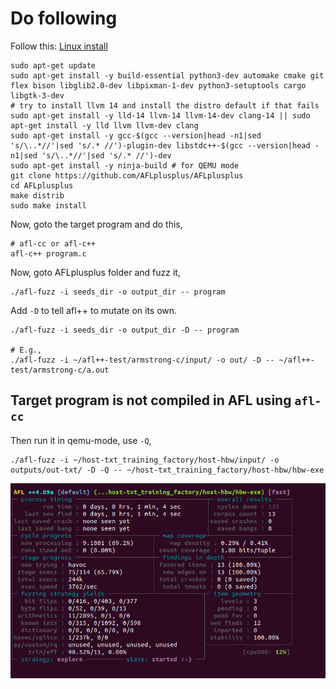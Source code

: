 # Do following
Follow this: [Linux install](https://github.com/AFLplusplus/AFLplusplus/blob/stable/docs/INSTALL.md#linux-on-x86)
```
sudo apt-get update
sudo apt-get install -y build-essential python3-dev automake cmake git flex bison libglib2.0-dev libpixman-1-dev python3-setuptools cargo libgtk-3-dev
# try to install llvm 14 and install the distro default if that fails
sudo apt-get install -y lld-14 llvm-14 llvm-14-dev clang-14 || sudo apt-get install -y lld llvm llvm-dev clang
sudo apt-get install -y gcc-$(gcc --version|head -n1|sed 's/\..*//'|sed 's/.* //')-plugin-dev libstdc++-$(gcc --version|head -n1|sed 's/\..*//'|sed 's/.* //')-dev
sudo apt-get install -y ninja-build # for QEMU mode
git clone https://github.com/AFLplusplus/AFLplusplus
cd AFLplusplus
make distrib
sudo make install
```

Now, goto the target program and do this,
```
# afl-cc or afl-c++
afl-c++ program.c
```

Now, goto AFLplusplus folder and fuzz it,
```
./afl-fuzz -i seeds_dir -o output_dir -- program
```

Add `-D` to tell afl++ to mutate on its own.
```
./afl-fuzz -i seeds_dir -o output_dir -D -- program

# E.g.,
./afl-fuzz -i ~/afl++-test/armstrong-c/input/ -o out/ -D -- ~/afl++-test/armstrong-c/a.out
```

## Target program is not compiled in AFL using `afl-cc`
Then run it in qemu-mode, use `-Q`,
```
./afl-fuzz -i ~/host-txt_training_factory/host-hbw/input/ -o outputs/out-txt/ -D -Q -- ~/host-txt_training_factory/host-hbw/hbw-exe
```

![fuzzing hbw in host/ubuntu_x86-64 machine](pics/fuzzing-hbw-host.png)
